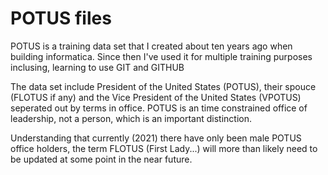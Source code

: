 # POTUS files
POTUS is a training data set that I created about ten years ago when building informatica. Since then I've used it for multiple training purposes inclusing, learning to use GIT and GITHUB

The data set include President of the United States (POTUS), their spouce (FLOTUS if any) and the Vice President of the United States (VPOTUS) seperated out by terms in office. POTUS is an time constrained office of leadership, not a person, which is an important distinction.

Understanding that currently (2021) there have only been male POTUS office holders, the term FLOTUS (First Lady...) will more than likely need to be updated at some point in the near future.
